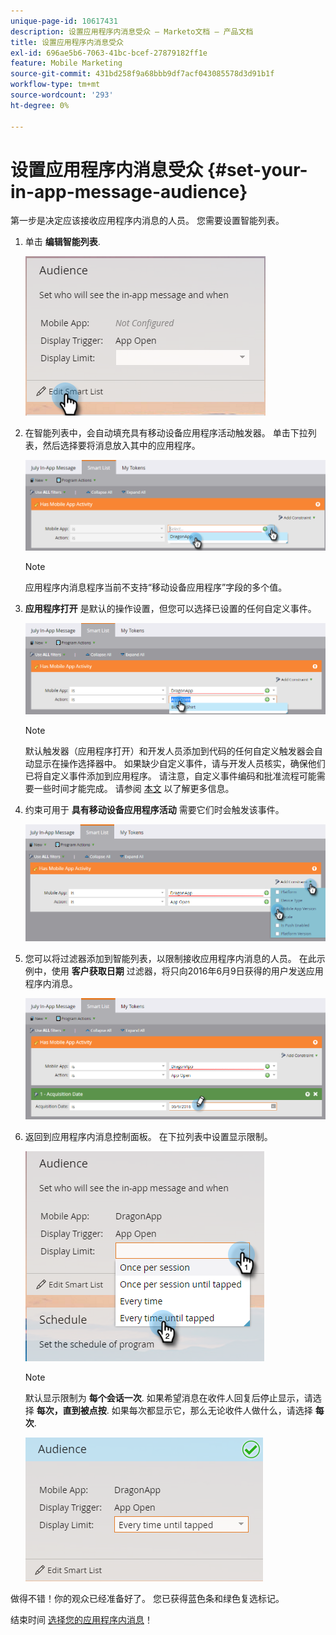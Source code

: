 ```yaml
---
unique-page-id: 10617431
description: 设置应用程序内消息受众 — Marketo文档 — 产品文档
title: 设置应用程序内消息受众
exl-id: 696ae5b6-7063-41bc-bcef-27879182ff1e
feature: Mobile Marketing
source-git-commit: 431bd258f9a68bbb9df7acf043085578d3d91b1f
workflow-type: tm+mt
source-wordcount: '293'
ht-degree: 0%

---
```


# 设置应用程序内消息受众 {#set-your-in-app-message-audience}

第一步是决定应该接收应用程序内消息的人员。 您需要设置智能列表。

1. 单击 **编辑智能列表**.

   ![](assets/image2016-5-9-15-3a15-3a7.png)

1. 在智能列表中，会自动填充具有移动设备应用程序活动触发器。 单击下拉列表，然后选择要将消息放入其中的应用程序。

   ![](assets/image2016-5-9-15-3a18-3a10.png)

   >[!NOTE]
   >
   >应用程序内消息程序当前不支持“移动设备应用程序”字段的多个值。

1. **应用程序打开** 是默认的操作设置，但您可以选择已设置的任何自定义事件。

   ![](assets/image2016-5-9-15-3a20-3a23.png)

   >[!NOTE]
   >
   >默认触发器（应用程序打开）和开发人员添加到代码的任何自定义触发器会自动显示在操作选择器中。 如果缺少自定义事件，请与开发人员核实，确保他们已将自定义事件添加到应用程序。 请注意，自定义事件编码和批准流程可能需要一些时间才能完成。 请参阅 [本文](/help/marketo/product-docs/mobile-marketing/admin/before-you-create-push-notifications-and-in-app-messages.md) 以了解更多信息。

1. 约束可用于 **具有移动设备应用程序活动** 需要它们时会触发该事件。

   ![](assets/image2016-5-9-15-3a22-3a27.png)

1. 您可以将过滤器添加到智能列表，以限制接收应用程序内消息的人员。 在此示例中，使用 **客户获取日期** 过滤器，将只向2016年6月9日获得的用户发送应用程序内消息。

   ![](assets/image2016-5-9-15-3a26-3a2.png)

1. 返回到应用程序内消息控制面板。 在下拉列表中设置显示限制。

   ![](assets/image2016-5-9-15-3a30-3a35.png)

   >[!NOTE]
   >
   >默认显示限制为 **每个会话一次**. 如果希望消息在收件人回复后停止显示，请选择 **每次，直到被点按**. 如果每次都显示它，那么无论收件人做什么，请选择 **每次**.

   ![](assets/image2016-5-9-15-3a32-3a6.png)

做得不错！你的观众已经准备好了。 您已获得蓝色条和绿色复选标记。

结束时间 [选择您的应用程序内消息](/help/marketo/product-docs/mobile-marketing/in-app-messages/sending-your-in-app-message/select-your-in-app-message.md)！
